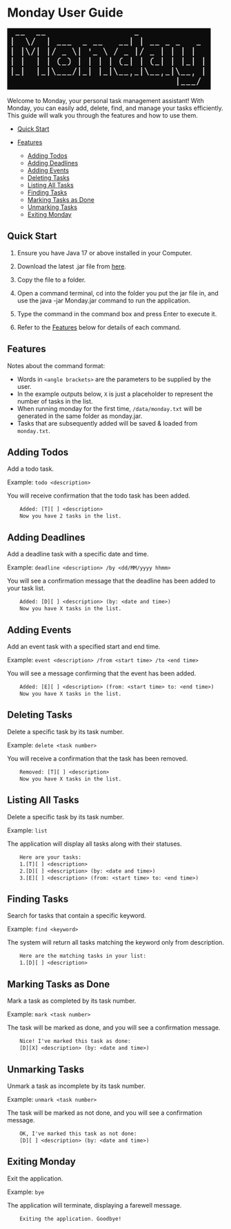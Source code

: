 # Monday User Guide

![img_2.png](img_2.png)

Welcome to Monday, your personal task management assistant! With Monday, you can easily add, delete, find, and manage your tasks efficiently. This guide will walk you through the features and how to use them.


- [Quick Start](#quick-start)

- [Features](#features)
  - [Adding Todos](#adding-todos)  
  - [Adding Deadlines](#adding-deadlines)
  - [Adding Events](#adding-events)
  - [Deleting Tasks](#deleting-tasks)
  - [Listing All Tasks](#listing-all-tasks)
  - [Finding Tasks](#finding-tasks)
  - [Marking Tasks as Done](#marking-tasks-as-done)
  - [Unmarking Tasks](#unmarking-tasks)
  - [Exiting Monday](#exiting-monday)

## Quick Start

1. Ensure you have Java 17 or above installed in your Computer.


2. Download the latest .jar file from [here](https://github.com/lucas-sc0/ip/releases/tag/A-Release).


3. Copy the file to a folder.


4. Open a command terminal, cd into the folder you put the jar file in, and use the java -jar Monday.jar command to run the application.


5. Type the command in the command box and press Enter to execute it. 


6. Refer to the [Features](#features) below for details of each command.

## Features
Notes about the command format:
- Words in `<angle brackets>` are the parameters to be supplied by the user.
- In the example outputs below, `X` is just a placeholder to represent the number of tasks in the list.
- When running monday for the first time, `/data/monday.txt` will be generated in the same folder as monday.jar.
- Tasks that are subsequently added will be saved & loaded from `monday.txt`.

## Adding Todos

Add a todo task.

Example: `todo <description>`

You will receive confirmation that the todo task has been added.

```
    Added: [T][ ] <description>
    Now you have 2 tasks in the list.
```

## Adding Deadlines

Add a deadline task with a specific date and time.

Example: `deadline <description> /by <dd/MM/yyyy hhmm>`

You will see a confirmation message that the deadline has been added to your task list.

```
    Added: [D][ ] <description> (by: <date and time>)
    Now you have X tasks in the list.
```

## Adding Events

Add an event task with a specified start and end time.

Example: `event <description> /from <start time> /to <end time>`

You will see a message confirming that the event has been added.

```
    Added: [E][ ] <description> (from: <start time> to: <end time>)
    Now you have X tasks in the list.
```

## Deleting Tasks

Delete a specific task by its task number.

Example: `delete <task number>`

You will receive a confirmation that the task has been removed.

```
    Removed: [T][ ] <description>
    Now you have X tasks in the list.
```

## Listing All Tasks

Delete a specific task by its task number.

Example: `list`

The application will display all tasks along with their statuses.

```
    Here are your tasks:
    1.[T][ ] <description>
    2.[D][ ] <description> (by: <date and time>)
    3.[E][ ] <description> (from: <start time> to: <end time>)
```
## Finding Tasks

Search for tasks that contain a specific keyword.

Example: `find <keyword>`

The system will return all tasks matching the keyword only from description.

```
    Here are the matching tasks in your list:
    1.[D][ ] <description>
```
## Marking Tasks as Done

Mark a task as completed by its task number.

Example: `mark <task number>`

The task will be marked as done, and you will see a confirmation message.

```
    Nice! I've marked this task as done:
    [D][X] <description> (by: <date and time>)
```

## Unmarking Tasks

Unmark a task as incomplete by its task number.

Example: `unmark <task number>`

The task will be marked as not done, and you will see a confirmation message.

```
    OK, I've marked this task as not done:
    [D][ ] <description> (by: <date and time>)
```

## Exiting Monday

Exit the application.

Example: `bye`

The application will terminate, displaying a farewell message.

```
    Exiting the application. Goodbye!
```
